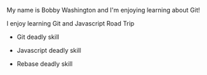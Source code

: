 My name is Bobby Washington and I'm enjoying learning about Git!

I enjoy learning Git and Javascript Road Trip

* Git deadly skill

* Javascript deadly skill

* Rebase deadly skill